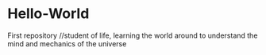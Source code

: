 # Hello-World
First repository
//student of life, learning the world around to understand the mind and mechanics of the universe
